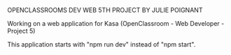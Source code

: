 OPENCLASSROOMS DEV WEB 5TH PROJECT BY JULIE POIGNANT

Working on a web application for Kasa (OpenClassroom - Web Developer - Project 5)

This application starts with "npm run dev" instead of "npm start".